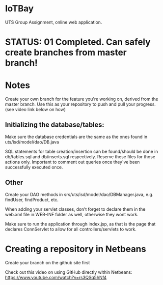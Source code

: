 # IoTBay
UTS Group Assignment, online web application.

# STATUS: 01 Completed. Can safely create branches from master branch!

# Notes

Create your own branch for the feature you're working on, derived from the master branch. Use this as your repository to push and pull your progress. (see video link below on how)

## Initializing the database/tables:

Make sure the database credentials are the same as the ones found in uts/isd/model/dao/DB.java

SQL statements for table creation/insertion can be found/should be done in db/tables.sql and db/inserts.sql respectively. Reserve these files for those actions only. Important to comment out queries once they've been successfully executed once.

## Other

Create your DAO methods in srs/uts/isd/model/dao/DBManager.java, e.g. findUser, findProduct, etc.

When adding your servlet classes, don't forget to declare them in the web.xml file in WEB-INF folder as well, otherwise they wont work.

Make sure to run the application through index.jsp, as that is the page that declares ConnServlet to allow for all controllers/servlets to work.

# Creating a repository in Netbeans

Create your branch on the github site first

Check out this video on using GitHub directly within Netbeans: 
https://www.youtube.com/watch?v=rs3QSq5hNf4
